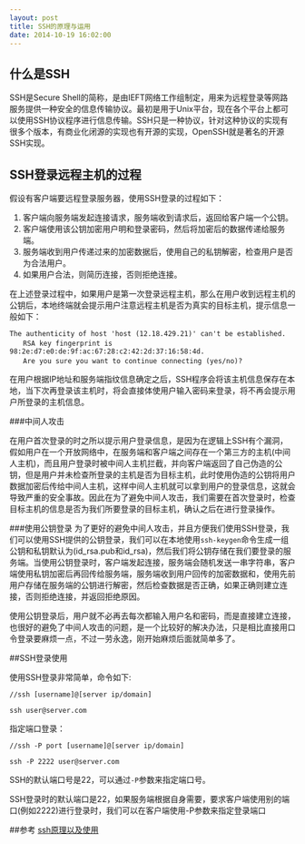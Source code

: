 ```yaml
---
layout: post
title: SSH的原理与运用
date: 2014-10-19 16:02:00
---
```


## 什么是SSH
SSH是Secure Shell的简称，是由IEFT网络工作组制定，用来为远程登录等网路服务提供一种安全的信息传输协议。最初是用于Unix平台，现在各个平台上都可以使用SSH协议程序进行信息传输。SSH只是一种协议，针对这种协议的实现有很多个版本，有商业化闭源的实现也有开源的实现，OpenSSH就是著名的开源SSH实现。

## SSH登录远程主机的过程
假设有客户端要远程登录服务器，使用SSH登录的过程如下：
1. 客户端向服务端发起连接请求，服务端收到请求后，返回给客户端一个公钥。
2. 客户端使用该公钥加密用户明和登录密码，然后将加密后的数据传递给服务端。
3. 服务端收到用户传递过来的加密数据后，使用自己的私钥解密，检查用户是否为合法用户。
4. 如果用户合法，则简历连接，否则拒绝连接。

在上述登录过程中，如果用户是第一次登录远程主机，那么在用户收到远程主机的公钥后，本地终端就会提示用户注意远程主机是否为真实的目标主机，提示信息一般如下：

```
The authenticity of host 'host (12.18.429.21)' can't be established.
　　RSA key fingerprint is 98:2e:d7:e0:de:9f:ac:67:28:c2:42:2d:37:16:58:4d.
　　Are you sure you want to continue connecting (yes/no)?
```
在用户根据IP地址和服务端指纹信息确定之后，SSH程序会将该主机信息保存在本地，当下次再登录该主机时，将会直接体使用户输入密码来登录，将不再会提示用户所登录的主机信息。

###中间人攻击

在用户首次登录的时之所以提示用户登录信息，是因为在逻辑上SSH有个漏洞，假如用户在一个开放网络中，在服务端和客户端之间存在一个第三方的主机(中间人主机)，而且用户登录时被中间人主机拦截，并向客户端返回了自己伪造的公钥，但是用户并未检查所登录的主机是否为目标主机，此时使用伪造的公钥将用户数据加密后传给中间人主机，这样中间人主机就可以拿到用户的登录信息，这就会导致严重的安全事故。因此在为了避免中间人攻击，我们需要在首次登录时，检查目标主机的信息是否为我们所要登录的目标主机，确认之后在进行登录操作。

###使用公钥登录
为了更好的避免中间人攻击，并且方便我们使用SSH登录，我们可以使用SSH提供的公钥登录，我们可以在本地使用`ssh-keygen`命令生成一组公钥和私钥默认为(id_rsa.pub和id_rsa)，然后我们将公钥存储在我们要登录的服务端。当使用公钥登录时，客户端发起连接，服务端会随机发送一串字符串，客户端使用私钥加密后再回传给服务端，服务端收到用户回传的加密数据和，使用先前用户存储在服务端的公钥进行解密，然后检查数据是否正确，如果正确则建立连接，否则拒绝连接，并返回拒绝原因。

使用公钥登录后，用户就不必再去每次都输入用户名和密码，而是直接建立连接，也很好的避免了中间人攻击的问题，是一个比较好的解决办法，只是相比直接用口令登录要麻烦一点，不过一劳永逸，刚开始麻烦后面就简单多了。

##SSH登录使用

使用SSH登录非常简单，命令如下:
```
//ssh [username]@[server ip/domain]

ssh user@server.com
```

指定端口登录：

```
//ssh -P port [username]@[server ip/domain]

ssh -P 2222 user@server.com
```
SSH的默认端口号是22，可以通过`-P`参数来指定端口号。


SSH登录时的默认端口是22，如果服务端根据自身需要，要求客户端使用别的端口(例如2222)进行登录时，我们可以在客户端使用-P参数来指定登录端口


##参考
[ssh原理以及使用](http://www.ruanyifeng.com/blog/2011/12/ssh_remote_login.html)

